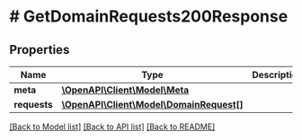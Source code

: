 # # GetDomainRequests200Response

## Properties

Name | Type | Description | Notes
------------ | ------------- | ------------- | -------------
**meta** | [**\OpenAPI\Client\Model\Meta**](Meta.md) |  |
**requests** | [**\OpenAPI\Client\Model\DomainRequest[]**](DomainRequest.md) |  |

[[Back to Model list]](../../README.md#models) [[Back to API list]](../../README.md#endpoints) [[Back to README]](../../README.md)

